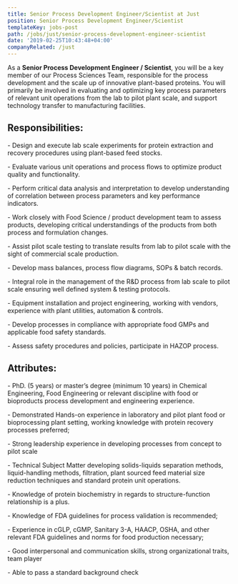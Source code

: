 ```yaml
---
title: Senior Process Development Engineer/Scientist at Just
position: Senior Process Development Engineer/Scientist
templateKey: jobs-post
path: /jobs/just/senior-process-development-engineer-scientist
date: '2019-02-25T10:43:48+04:00'
companyRelated: /just
---
```

As a **Senior Process Development Engineer / Scientist**, you will be a key member of our Process Sciences Team, responsible for the process development and the scale up of innovative plant-based proteins. You will primarily be involved in evaluating and optimizing key process parameters of relevant unit operations from the lab to pilot plant scale, and support technology transfer to manufacturing facilities.



## Responsibilities:

\- Design and execute lab scale experiments for protein extraction and recovery procedures using plant-based feed stocks.

\- Evaluate various unit operations and process flows to optimize product quality and functionality.

\- Perform critical data analysis and interpretation to develop understanding of correlation between process parameters and key performance indicators.

\- Work closely with Food Science / product development team to assess products, developing critical understandings of the products from both process and formulation changes.

\- Assist pilot scale testing to translate results from lab to pilot scale with the sight of commercial scale production.

\- Develop mass balances, process flow diagrams, SOPs & batch records.

\- Integral role in the management of the R&D process from lab scale to pilot scale ensuring well defined system & testing protocols.

\- Equipment installation and project engineering, working with vendors, experience with plant utilities, automation & controls.

\- Develop processes in compliance with appropriate food GMPs and applicable food safety standards.

\- Assess safety procedures and policies, participate in HAZOP process.



## Attributes:

\- PhD. (5 years) or master’s degree (minimum 10 years) in Chemical Engineering, Food Engineering or relevant discipline with food or bioproducts process development and engineering experience.

\- Demonstrated Hands-on experience in laboratory and pilot plant food or bioprocessing plant setting, working knowledge with protein recovery processes preferred;

\- Strong leadership experience in developing processes from concept to pilot scale

\- Technical Subject Matter developing solids-liquids separation methods, liquid-handling methods, filtration, plant sourced feed material size reduction techniques and standard protein unit operations.

\- Knowledge of protein biochemistry in regards to structure-function relationship is a plus.

\- Knowledge of FDA guidelines for process validation is recommended;

\- Experience in cGLP, cGMP, Sanitary 3-A, HAACP, OSHA, and other relevant FDA guidelines and norms for food production necessary;

\- Good interpersonal and communication skills, strong organizational traits, team player

\- Able to pass a standard background check
